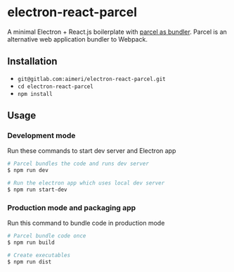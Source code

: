 # electron-react-parcel

A minimal Electron + React.js boilerplate with [parcel as bundler](https://github.com/parcel-bundler/parcel). Parcel is an alternative web application bundler to Webpack.

## Installation

* `git@gitlab.com:aimeri/electron-react-parcel.git`
* `cd electron-react-parcel`
* `npm install`

## Usage

### Development mode
Run these commands to start dev server and Electron app
``` bash
# Parcel bundles the code and runs dev server
$ npm run dev

# Run the electron app which uses local dev server
$ npm run start-dev
```

### Production mode and packaging app
Run this command to bundle code in production mode
``` bash
# Parcel bundle code once
$ npm run build

# Create executables
$ npm run dist
```
